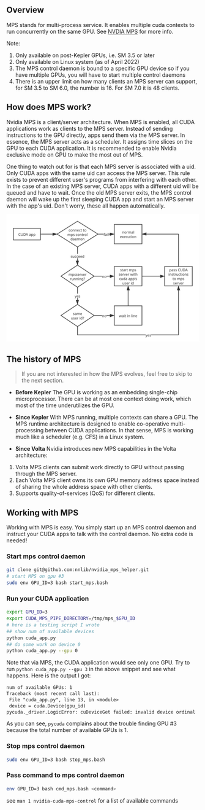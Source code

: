 ## Overview
MPS stands for multi-process service. It enables multiple cuda contexts to run concurrently on the same GPU. See [NVDIA MPS](https://docs.nvidia.com/deploy/mps/index.html) for more info.

Note:
1. Only available on post-Kepler GPUs, i.e. SM 3.5 or later
2. Only available on Linux system (as of April 2022)
3. The MPS control daemon is bound to a specific GPU device so if you have multiple GPUs, you will have to start multiple control daemons
4. There is an upper limit on how many clients an MPS server can support, for SM 3.5 to SM 6.0, the number is 16. For SM 7.0 it is 48 clients.

## How does MPS work?
Nvidia MPS is a client/server architecture. When MPS is enabled, all CUDA applications work as clients to the MPS server. Instead of sending instructions to the GPU directly, apps send them via the MPS server. In essence, the MPS server acts as a scheduler. It assigns time slices on the GPU to each CUDA application. It is recommended to enable Nvidia exclusive mode on GPU to make the most out of MPS.

One thing to watch out for is that each MPS server is associated with a uid. Only CUDA apps with the same uid can access the MPS server. This rule exists to prevent different user's programs from interfering with each other. In the case of an existing MPS server, CUDA apps with a different uid will be queued and have to wait. Once the old MPS server exits, the MPS control daemon will wake up the first sleeping CUDA app and start an MPS server with the app's uid. Don't worry, these all happen automatically.

![How MPS work?](./imgs/how_mps_work.svg)

## The history of MPS
> If you are not interested in how the MPS evolves, feel free to skip to the next section.

- **Before Kepler**
The GPU is working as an embedding single-chip microprocessor. There can be at most one context doing work, which most of the time underutilizes the GPU.

- **Since Kepler**
With MPS running, multiple contexts can share a GPU. The MPS runtime architecture is designed to enable co-operative multi-processing between CUDA applications. In that sense, MPS is working much like a scheduler (e.g. CFS) in a Linux system.

- **Since Volta**
Nvidia introduces new MPS capabilities in the Volta architecture:
 1. Volta MPS clients can submit work directly to GPU without passing through the MPS server.
 2. Each Volta MPS client owns its own GPU memory address space instead of sharing the whole address space with other clients.
 3. Supports quality-of-services (QoS) for different clients.

## Working with MPS
Working with MPS is easy. You simply start up an MPS control daemon and instruct your CUDA apps to talk with the control daemon. No extra code is needed!

### Start mps control daemon
```bash
git clone git@github.com:nnlib/nvidia_mps_helper.git
# start MPS on gpu #3
sudo env GPU_ID=3 bash start_mps.bash
```

### Run your CUDA application
```bash
export GPU_ID=3
export CUDA_MPS_PIPE_DIRECTORY=/tmp/mps_$GPU_ID
# here is a testing script I wrote
## show num of available devices
python cuda_app.py
## do some work on device 0
python cuda_app.py --gpu 0
```

Note that via MPS, the CUDA application would see only one GPU. Try to run `python cuda_app.py --gpu 3` in the above snippet and see what happens.
Here is the output I got:
```
num of available GPUs: 1
Traceback (most recent call last):
 File "cuda_app.py", line 13, in <module>
 device = cuda.Device(gpu_id)
pycuda._driver.LogicError: cuDeviceGet failed: invalid device ordinal
```

As you can see, `pycuda` complains about the trouble finding GPU #3 because the total number of available GPUs is 1.


### Stop mps control daemon
```bash
sudo env GPU_ID=3 bash stop_mps.bash
```

### Pass command to mps control daemon
```bash
env GPU_ID=3 bash cmd_mps.bash <command>
```
see `man 1 nvidia-cuda-mps-control` for a list of available commands
